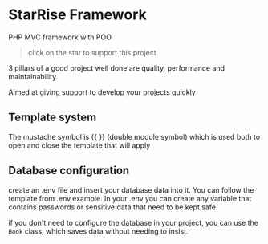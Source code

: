 # StarRise Framework
PHP MVC framework with POO
> click on the star to support this project 

3 pillars of a good project well done are quality, performance and maintainability.

Aimed at giving support to develop your projects quickly

## Template system
The mustache symbol is {{ }} (double module symbol) which is used both to open and close the template that will apply

##  Database configuration
create an .env file and insert your database data into it. You can follow the template from .env.example.
In your .env you can create any variable that contains passwords or sensitive data that need to be kept safe.

if you don't need to configure the database in your project, you can use the `Book` class, which saves data without needing to insist.
